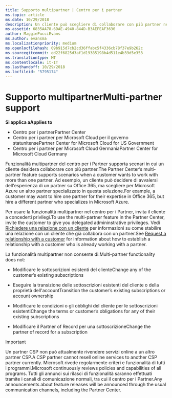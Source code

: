 ```yaml
---
title: Supporto multipartner | Centro per i partner
ms.topic: article
ms.date: 10/29/2018
description: Un cliente può scegliere di collaborare con più partner nel programma Cloud Solution Provider specializzati in servizi diversi.
ms.assetid: 6835AA78-6DAE-4940-844D-B3AEFEAF3630
author: MaggiePucciEvans
ms.author: evansma
ms.localizationpriority: medium
ms.openlocfilehash: 09b915d7cb2cd36ffabc5f4336cb78f37e9b262c
ms.sourcegitcommit: ed22f6825d3af1d19385198b4d511e4b39d5e353
ms.translationtype: MT
ms.contentlocale: it-IT
ms.lasthandoff: 10/29/2018
ms.locfileid: "5795174"
---
```

# <a name="multi-partner-support"></a><span data-ttu-id="e43dd-103">Supporto multipartner</span><span class="sxs-lookup"><span data-stu-id="e43dd-103">Multi-partner support</span></span>

**<span data-ttu-id="e43dd-104">Si applica a</span><span class="sxs-lookup"><span data-stu-id="e43dd-104">Applies to</span></span>**

-  <span data-ttu-id="e43dd-105">Centro per i partner</span><span class="sxs-lookup"><span data-stu-id="e43dd-105">Partner Center</span></span>
-  <span data-ttu-id="e43dd-106">Centro per i partner per Microsoft Cloud per il governo statunitense</span><span class="sxs-lookup"><span data-stu-id="e43dd-106">Partner Center for Microsoft Cloud for US Government</span></span>
-  <span data-ttu-id="e43dd-107">Centro per i partner per Microsoft Cloud Germania</span><span class="sxs-lookup"><span data-stu-id="e43dd-107">Partner Center for Microsoft Cloud Germany</span></span>

<span data-ttu-id="e43dd-108">Funzionalità multipartner del centro per i Partner supporta scenari in cui un cliente desidera collaborare con più partner.</span><span class="sxs-lookup"><span data-stu-id="e43dd-108">The Partner Center’s multi-partner feature supports scenarios when a customer wants to work with more than one partner.</span></span> <span data-ttu-id="e43dd-109">Ad esempio, un cliente può decidere di avvalersi dell'esperienza di un partner su Office 365, ma scegliere per Microsoft Azure un altro partner specializzato in questa soluzione.</span><span class="sxs-lookup"><span data-stu-id="e43dd-109">For example, a customer may want to hire one partner for their expertise in Office 365, but hire a different partner who specializes in Microsoft Azure.</span></span>

<span data-ttu-id="e43dd-110">Per usare la funzionalità multipartner nel centro per i Partner, invita il cliente a concederti privilegi.</span><span class="sxs-lookup"><span data-stu-id="e43dd-110">To use the multi-partner feature in the Partner Center, invite the customer to give you delegated admininstrative privileges.</span></span> <span data-ttu-id="e43dd-111">Vedi [Richiedere una relazione con un cliente](request-a-relationship-with-a-customer.md) per informazioni su come stabilire una relazione con un cliente che già collabora con un partner.</span><span class="sxs-lookup"><span data-stu-id="e43dd-111">See [Request a relationship with a customer](request-a-relationship-with-a-customer.md) for information about how to establish a relationship with a customer who is already working with a partner.</span></span>

<span data-ttu-id="e43dd-112">La funzionalità multipartner non consente di:</span><span class="sxs-lookup"><span data-stu-id="e43dd-112">Multi-partner functionality does not:</span></span>

-   <span data-ttu-id="e43dd-113">Modificare le sottoscrizioni esistenti del cliente</span><span class="sxs-lookup"><span data-stu-id="e43dd-113">Change any of the customer’s existing subscriptions</span></span>

-   <span data-ttu-id="e43dd-114">Eseguire la transizione delle sottoscrizioni esistenti del cliente o della proprietà dell'account</span><span class="sxs-lookup"><span data-stu-id="e43dd-114">Transition the customer’s existing subscriptions or account ownership</span></span>

-   <span data-ttu-id="e43dd-115">Modificare le condizioni o gli obblighi del cliente per le sottoscrizioni esistenti</span><span class="sxs-lookup"><span data-stu-id="e43dd-115">Change the terms or customer’s obligations for any of their existing subscriptions</span></span>

-   <span data-ttu-id="e43dd-116">Modificare il Partner of Record per una sottoscrizione</span><span class="sxs-lookup"><span data-stu-id="e43dd-116">Change the partner of record for a subscription</span></span>

> [!IMPORTANT]  
> <span data-ttu-id="e43dd-117">Un partner CSP non può attualmente rivendere servizi online a un altro partner CSP.</span><span class="sxs-lookup"><span data-stu-id="e43dd-117">A CSP partner cannot resell online services to another CSP partner currently.</span></span> <span data-ttu-id="e43dd-118">Microsoft rivede regolarmente criteri e funzionalità di tutti i programmi.</span><span class="sxs-lookup"><span data-stu-id="e43dd-118">Microsoft continuously reviews policies and capabilities of all programs.</span></span> <span data-ttu-id="e43dd-119">Tutti gli annunci sui rilasci di funzionalità saranno effettuati tramite i canali di comunicazione normali, tra cui il centro per i Partner.</span><span class="sxs-lookup"><span data-stu-id="e43dd-119">Any announcements about feature releases will be announced through the usual communication channels, including the Partner Center.</span></span>  

 






